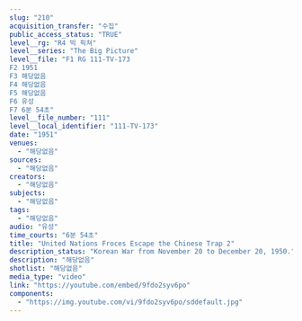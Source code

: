 ```yaml
---
slug: "210"
acquisition_transfer: "수집"
public_access_status: "TRUE"
level__rg: "R4 빅 픽쳐"
level__series: "The Big Picture"
level__file: "F1 RG 111-TV-173
F2 1951
F3 해당없음
F4 해당없음
F5 해당없음
F6 유성
F7 6분 54초"
level__file_number: "111"
level__local_identifier: "111-TV-173"
date: "1951"
venues: 
  - "해당없음"
sources: 
  - "해당없음"
creators: 
  - "해당없음"
subjects: 
  - "해당없음"
tags: 
  - "해당없음"
audio: "유성"
time_courts: "6분 54초"
title: "United Nations Froces Escape the Chinese Trap 2"
description_status: "Korean War from November 20 to December 20, 1950."
description: "해당없음"
shotlist: "해당없음"
media_type: "video"
link: "https://youtube.com/embed/9fdo2syv6po"
components: 
  - "https://img.youtube.com/vi/9fdo2syv6po/sddefault.jpg"
---
```

